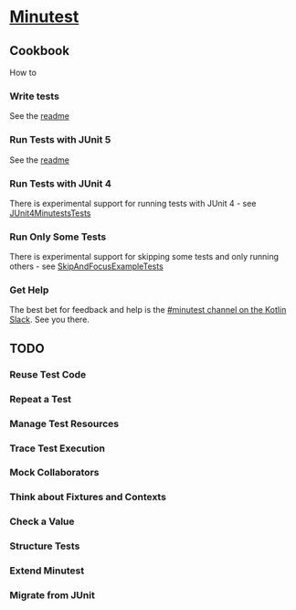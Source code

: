 # [Minutest](README.md)

## Cookbook

How to

### Write tests

See the [readme](README.md)

### Run Tests with JUnit 5

See the [readme](README.md)

### Run Tests with JUnit 4

There is experimental support for running tests with JUnit 4 - see 
[JUnit4MinutestsTests](../core/src/test/kotlin/com/oneeyedmen/minutest/experimental/JUnit4MinutestsTests.kt")

### Run Only Some Tests

There is experimental support for skipping some tests and only running others - see 
[SkipAndFocusExampleTests](../core/src/test/kotlin/com/oneeyedmen/minutest/experimental/SkipAndFocusExampleTests.kt")

### Get Help

The best bet for feedback and help is the [#minutest channel on the Kotlin Slack](https://kotlinlang.slack.com/messages/CCYE00YM6). See you there.

## TODO

### Reuse Test Code

### Repeat a Test

### Manage Test Resources

### Trace Test Execution

### Mock Collaborators

### Think about Fixtures and Contexts

### Check a Value

### Structure Tests

### Extend Minutest

### Migrate from JUnit